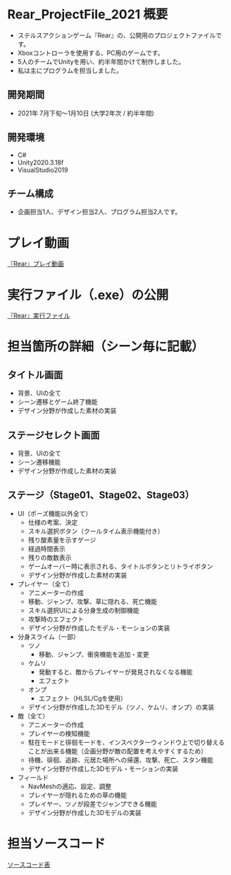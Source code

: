 # Rear_ProjectFile_2021 概要
- ステルスアクションゲーム『Rear』の、公開用のプロジェクトファイルです。  
- Xboxコントローラを使用する、PC用のゲームです。  
- 5人のチームでUnityを用い、約半年間かけて制作しました。  
- 私は主にプログラムを担当しました。
## 開発期間
- 2021年 7月下旬～1月10日 (大学2年次 / 約半年間)  
## 開発環境
- C#
- Unity2020.3.18f
- VisualStudio2019
## チーム構成
- 企画担当1人、デザイン担当2人、プログラム担当2人です。
  
  
  
# プレイ動画
[『Rear』プレイ動画](https://youtu.be/mYLQkXrPDaM)  
  
  
  
# 実行ファイル（.exe）の公開
[『Rear』実行ファイル](https://github.com/shuhei-M/Rear_ExeFile_2021)  
  
  
  
# 担当箇所の詳細（シーン毎に記載）
## タイトル画面
- 背景、UIの全て  
- シーン遷移とゲーム終了機能  
- デザイン分野が作成した素材の実装  
  
## ステージセレクト画面
- 背景、UIの全て  
- シーン遷移機能  
- デザイン分野が作成した素材の実装  
  
## ステージ（Stage01、Stage02、Stage03）  
- UI（ポーズ機能以外全て）  
    - 仕様の考案、決定  
    - スキル選択ボタン（クールタイム表示機能付き）  
    - 残り酸素量を示すゲージ  
    - 経過時間表示  
    - 残りの敵数表示  
    - ゲームオーバー時に表示される、タイトルボタンとリトライボタン  
    - デザイン分野が作成した素材の実装  
- プレイヤー（全て）  
    - アニメーターの作成  
    - 移動、ジャンプ、攻撃、草に隠れる、死亡機能  
    - スキル選択UIによる分身生成の制御機能  
    - 攻撃時のエフェクト  
    - デザイン分野が作成したモデル・モーションの実装  
- 分身スライム（一部）  
    - ツノ  
        - 移動、ジャンプ、衝突機能を追加・変更  
    - ケムリ  
        - 発動すると、敵からプレイヤーが発見されなくなる機能  
        - エフェクト  
    - オンプ  
        - エフェクト（HLSL/Cgを使用）  
    - デザイン分野が作成した3Dモデル（ツノ、ケムリ、オンプ）の実装  
- 敵（全て）  
    - アニメーターの作成  
    - プレイヤーの検知機能  
    - 駐在モードと徘徊モードを、インスペクターウィンドウ上で切り替えることが出来る機能（企画分野が敵の配置を考えやすくするため）  
    - 待機、徘徊、追跡、元居た場所への帰還、攻撃、死亡、スタン機能  
    - デザイン分野が作成した3Dモデル・モーションの実装  
- フィールド  
    - NavMeshの適応、設定、調整  
    - プレイヤーが隠れるための草の機能  
    - プレイヤー、ツノが段差でジャンプできる機能  
    - デザイン分野が作成した3Dモデルの実装  
  
  
  
# 担当ソースコード
[ソースコード表](CadeTable.md)
